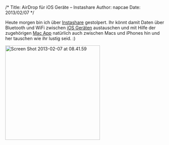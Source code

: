 /*
Title: AirDrop für iOS Geräte &#8211; Instashare
Author: napcae
Date: 2013/02/07
*/

Heute morgen bin ich über [Instashare][1] gestolpert. Ihr könnt damit Daten über Bluetooth und WiFi zwischen [iOS Geräten][2] austauschen und mit Hilfe der zugehörigen [Mac App][3] natürlich auch zwischen Macs und iPhones hin und her tauschen wie ihr lustig seid. :)

<img src="http://napcae.files.wordpress.com/2013/02/screen-shot-2013-02-07-at-08-41-59.png" alt="Screen Shot 2013-02-07 at 08.41.59" width="300" style="align:center;" />

 [1]: http://www.instashareapp.com
 [2]: https://itunes.apple.com/de/app/id576220851?mt=8&affId=2221876
 [3]: http://cl.ly/1r2c2S0r3K37/download/Instashare.zip